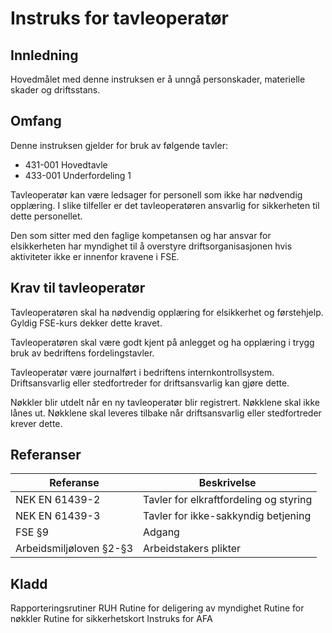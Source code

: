 # Instruks for tavleoperatør

## Innledning
Hovedmålet med denne instruksen er å unngå personskader, materielle skader og driftsstans.

## Omfang
Denne instruksen gjelder for bruk av følgende tavler:
- 431-001 Hovedtavle
- 433-001 Underfordeling 1



Tavleoperatør kan være ledsager for personell som ikke har nødvendig opplæring. I slike tilfeller er det tavleoperatøren ansvarlig for sikkerheten til dette personellet.

Den som sitter med den faglige kompetansen og har ansvar for elsikkerheten har myndighet til å overstyre driftsorganisasjonen hvis aktiviteter ikke er innenfor kravene i FSE.

## Krav til tavleoperatør
Tavleoperatøren skal ha nødvendig opplæring for elsikkerhet og førstehjelp. Gyldig FSE-kurs dekker dette kravet.

Tavleoperatøren skal være godt kjent på anlegget og ha opplæring i trygg bruk av bedriftens fordelingstavler.

Tavleoperatør være journalført i bedriftens internkontrollsystem. Driftsansvarlig eller stedfortreder for driftsansvarlig kan gjøre dette.

Nøkkler blir utdelt når en ny tavleoperatør blir registrert. Nøkklene skal ikke lånes ut. Nøkklene skal leveres tilbake når driftsansvarlig eller stedfortreder krever dette.


## Referanser
| Referanse | Beskrivelse |
| --- | --- |
| NEK EN 61439-2 | Tavler for elkraftfordeling og styring |
| NEK EN 61439-3 | Tavler for ikke-sakkyndig betjening |
| FSE §9 | Adgang |
| Arbeidsmiljøloven §2-§3 | Arbeidstakers plikter |

## Kladd
Rapporteringsrutiner RUH
Rutine for deligering av myndighet
Rutine for nøkkler
Rutine for sikkerhetskort
Instruks for AFA
